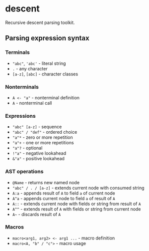 # descent

Recursive descent parsing toolkit.

## Parsing expression syntax

### Terminals

* `"abc"`, `'abc'` - literal string
* `.` - any character
* `[a-z]`, `[abc]` - character classes

### Nonterminals

* `A <- "a"` - nonterminal definition
* `A` - nonterminal call

### Expressions

* `"abc" [a-z]` - sequence
* `"abc" / "def"` - ordered choice
* `"a"*` - zero or more repetition
* `"a"+` - one or more repetitions
* `"a"?` - optional
* `!"a"` - negative lookahead
* `&"a"` - positive lookahead

### AST operations

* `@Name` - returns new named node
* `"abc" / . / [a-z]` - extends current node with consumed string
* `A:a` - appends result of `A` to field `a` of current node
* `A^a` - appends current node to field `a` of result of `A`
* `A::` - extends current node with fields or string from result of `A`
* `A^^` - extends result of `A` with fields or string from current node
* `A~` - discards result of `A`

### Macros

* `macro<arg1, arg2> <- arg1 ...` - macro definition
* `macro<A, "b" / "c">` - macro usage
